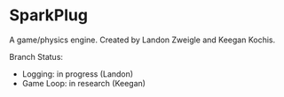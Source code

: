 # SparkPlug
A game/physics engine.
Created by Landon Zweigle and Keegan Kochis.

Branch Status:
- Logging: in progress (Landon)
- Game Loop: in research (Keegan)